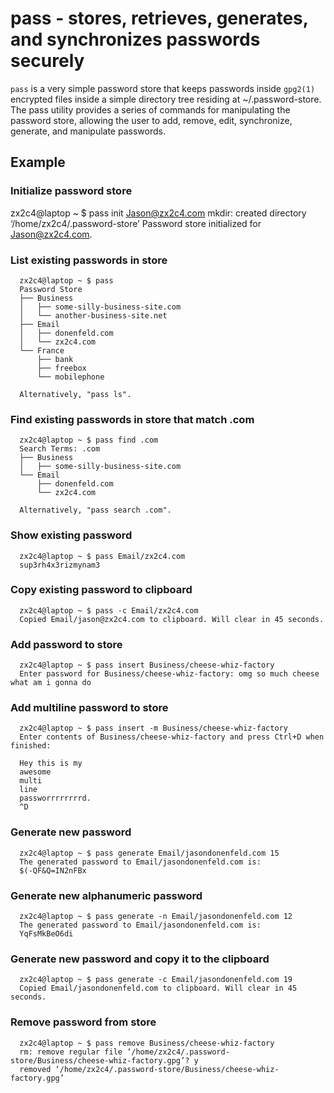 # pass - stores, retrieves, generates, and synchronizes passwords securely

`pass`  is  a  very  simple  password  store  that  keeps passwords inside `gpg2(1)` encrypted files inside a simple directory tree residing at 
~/.password-store.  The pass utility provides a series of commands for manipulating the password store, allowing the user to  add,  remove, 
edit, synchronize, generate, and manipulate passwords.

## Example

### Initialize password store

  zx2c4@laptop ~ $ pass init Jason@zx2c4.com
  mkdir: created directory ‘/home/zx2c4/.password-store’
  Password store initialized for Jason@zx2c4.com.

### List existing passwords in store

      zx2c4@laptop ~ $ pass
      Password Store
      ├── Business
      │   ├── some-silly-business-site.com
      │   └── another-business-site.net
      ├── Email
      │   ├── donenfeld.com
      │   └── zx2c4.com
      └── France
          ├── bank
          ├── freebox
          └── mobilephone

      Alternatively, "pass ls".

### Find existing passwords in store that match .com

      zx2c4@laptop ~ $ pass find .com
      Search Terms: .com
      ├── Business
      │   ├── some-silly-business-site.com
      └── Email
          ├── donenfeld.com
          └── zx2c4.com

      Alternatively, "pass search .com".

### Show existing password

      zx2c4@laptop ~ $ pass Email/zx2c4.com
      sup3rh4x3rizmynam3

### Copy existing password to clipboard

      zx2c4@laptop ~ $ pass -c Email/zx2c4.com
      Copied Email/jason@zx2c4.com to clipboard. Will clear in 45 seconds.

### Add password to store

      zx2c4@laptop ~ $ pass insert Business/cheese-whiz-factory
      Enter password for Business/cheese-whiz-factory: omg so much cheese what am i gonna do

### Add multiline password to store

      zx2c4@laptop ~ $ pass insert -m Business/cheese-whiz-factory
      Enter contents of Business/cheese-whiz-factory and press Ctrl+D when finished:

      Hey this is my
      awesome
      multi
      line
      passworrrrrrrrd.
      ^D

### Generate new password

      zx2c4@laptop ~ $ pass generate Email/jasondonenfeld.com 15
      The generated password to Email/jasondonenfeld.com is:
      $(-QF&Q=IN2nFBx

### Generate new alphanumeric password

      zx2c4@laptop ~ $ pass generate -n Email/jasondonenfeld.com 12
      The generated password to Email/jasondonenfeld.com is:
      YqFsMkBeO6di

### Generate new password and copy it to the clipboard

      zx2c4@laptop ~ $ pass generate -c Email/jasondonenfeld.com 19
      Copied Email/jasondonenfeld.com to clipboard. Will clear in 45 seconds.

### Remove password from store

      zx2c4@laptop ~ $ pass remove Business/cheese-whiz-factory
      rm: remove regular file ‘/home/zx2c4/.password-store/Business/cheese-whiz-factory.gpg’? y
      removed ‘/home/zx2c4/.password-store/Business/cheese-whiz-factory.gpg’

